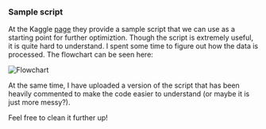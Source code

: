 ### Sample script

At the Kaggle [page](www.kaggle.com/c/avito-prohibited-content/data) they provide a sample script that we can use as a starting point for further optimiztion. Though the script is extremely useful, it is quite hard to understand. I spent some time to figure out how the data is processed. The flowchart can be seen here:

![Flowchart](http://kepfeltoltes.hu/140720/workflow_www.kepfeltoltes.hu_.jpg)

At the same time, I have uploaded a version of the script that has been heavily commented to make the code easier to understand (or maybe it is just more messy?).

Feel free to clean it further up!
